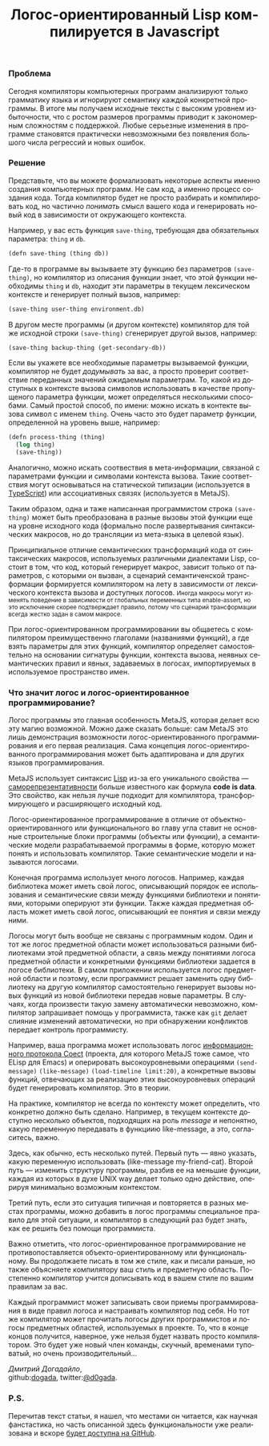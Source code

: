 ﻿---
layout: 'default'
slug: 'metajs'
lang: 'ru'
url: '/ru/metajs/'
title: 'Логос-ориентированный Lisp компилируется в Javascript'
head: 'MetaJS'
description: >
  При логос-ориентированном программировании вы общаетесь с компилятором
  преимущественно глаголами (названиями функций), а где взять параметры для этих
  функций, компилятор определяет самостоятельно на основании сигнатуры функции,
  контекста вызова, неявных семантических правил и явных, задаваемых в
  логосах, импортируемых в используемое пространство имен.
---

### Проблема

Сегодня компиляторы компьютерных программ анализируют только грамматику
языка и игнорируют семантику каждой конкретной программы. В итоге мы получаем
исходные тексты с высоким уровнем избыточности, что c ростом размеров
программы приводит к закономерным сложностям с поддержкой. Любые серьезные
изменения в программе становятся практически невозможными без появления большого числа
регрессий и новых ошибок.


### Решение

Представьте, что вы можете формализовать некоторые аспекты именно создания
компьютерных программ. Не сам код, а именно процесс создания кода. Тогда
компилятор будет не просто разбирать и компилировать код, но частично _понимать_
смысл вашего кода и генерировать новый код в зависимости от окружающего
контекста.

Например, у вас есть функция `save-thing`, требующая два обязательных параметра: `thing` и
`db`.

```lisp
(defn save-thing (thing db))
```

Где-то в программе вы вызываете эту функцию без параметров `(save-thing)`, но
компилятор из описания функции знает, что этой функции необходимы `thing` и `db`, находит эти параметры в текущем
лексическом контексте и генерирует полный вызов, например:

```lisp
(save-thing user-thing environment.db)
```

В другом месте программы (и другом контексте) компилятор для той же исходной строки `(save-thing)`
сгенерирует другой вызов, например:

```lisp
(save-thing backup-thing (get-secondary-db))
```

Если вы укажете все необходимые параметры вызываемой функции, компилятор не
будет _додумывать_ за вас, а просто проверит соответствие переданных значений
ожидаемым параметрам. То, какой из доступных в контексте вызова символов
использовать в качестве пропущеного параметра функции, может определяться
несколькими способами. Самый простой способ, по имени: можно искать в
контекте вызова символ с именем `thing`. Очень часто это будет параметр
функции, определенной на уровень выше, например:

```lisp
(defn process-thing (thing)
  (log thing)
  (save-thing))
```

Аналогично, можно искать соотвествия в мета-информации, связаной с параметрами
функции и символами контекста вызова. Такие соответствия могут основываться на
статической типизации (используется в [TypeScript](http://www.typescriptlang.org/)) или ассоциативных связях
(используется в MetaJS).

Таким образом, одна и таже написанная программистом строка `(save-thing)` может быть
преобразована в разные вызовы этой функции еще на уровне
исходного кода (формально после развертывания синтаксических макросов, но до трансляции из мета-языка в
целевой язык).

Принципиальное отличие семантических трансформаций кода от синтаксических макросов,
используемых различными диалектами Lisp, состоит в том, что код, который генерирует макрос, зависит только от параметров, с
которыми он вызван, а сценарий семантиченской
трансформации формируется компилятором на лету в зависимости от лексического
контекста вызова и доступных логосов. <small>Иногда макросы могут изменять
поведение в зависимости от глобальных переменных типа enable-assert, но это исключение
скорее подтверждает правило, потому что сценарий трансформации всегда
жестко задан в самом макросе.</small>

При логос-ориентированном программировании вы общаетесь с компилятором
преимущественно глаголами (названиями функций), а где взять параметры для этих
функций, компилятор определяет самостоятельно на основании сигнатуры функции,
контекста вызова, неявных семантических правил и явных, задаваемых в
логосах, импортируемых в используемое пространство имен.


### Что значит логос и логос-ориентированное программирование?

Логос программы это главная особенность MetaJS, которая делает всю эту магию
возможной. Можно даже сказать больше: сам MetaJS это лишь демонстрация
возможности логос-ориентированного программирования и его первая реализация.
Сама концепция логос-ориентированного программирования может быть адаптирована и
для других языков программирования.

MetaJS использует синтаксис
[Lisp](http://en.wikipedia.org/wiki/Lisp_%28programming_language%29) из-за его
уникального свойства&nbsp;&mdash; 
[саморепрезентативности](http://en.wikipedia.org/wiki/Homoiconicity) больше
известного как формула **code&nbsp;is&nbsp;data**. Это свойство, как нельзя
лучше подходит для компилятора, трансформирующего и расширяющего исходный код.

Логос-ориентированное программирование в отличие от объектно-ориентированного
или функционального во главу угла ставит не основные строительные блоки программы
(объекты или функции), а семантические модели
разрабатываемой программы в форме, которую может понять и использовать
компилятор. Такие семантические модели и называются логосами.

Конечная программа использует много логосов. Например, каждая библиотека может иметь свой
логос, описывающий порядок ее использования и семантические связи между функциями
библиотеки и понятиями, которыми оперируют эти функции. Также каждая предметная
область может иметь свой логос, описывающий ее понятия и связи между ними.

Логосы могут быть вообще не связаны с программным кодом. Один и тот же логос предметной
области может использоваться разными библиотеками этой предметной области, а
связь между понятиями логоса предметной области и конкретными функциями
библиотеки задается в логосе библиотеки. В самом приложении используется логос
предметной области и поэтому, если программист решает заменить одну библиотеку на
другую компилятор самостоятельно генерирует вызовы новых функций из
новой библиотеки передав новые параметры. В случаях, когда произвести такую
замену автоматически невозможно, компилятор запрашивает помощь у программиста, также как
`git` делает слияние изменений автоматически, но при обнаружении конфликтов
передает контроль программисту.

Например, ваша программа может использовать логос [информационного протокола
Coect](../protocol/) (проекта, для которого MetaJS тоже самое, что ELisp для
Emacs) и оперировать высокоуровневыми операциями `(send-message)`
`(like-message)` `(load-timeline limit:20)`, а конкретные вызовы функций, отвечающих
за реализацию этих высокоуровневых операций будет генерировать компилятор. Это в
теории.

На практике, компилятор не всегда по контексту может определить, что конкретно должно быть
сделано. Например, в текущем контексте доступно несколько объектов, подходящих
на роль _message_ и непонятно, какую переменную передавать в функциию like-message, а это,
согласитесь, важно.

Здесь, как обычно, есть несколько путей. Первый путь&nbsp;&mdash; явно указать,
какую переменную использовать (like-message my-friend-cat). Второй путь &mdash;
изменить структуру программы, разбив ее на меньшие функции, каждая из которых в
духе UNIX way делает только одно действие, оперируя минимально возможным
контекстом.

Третий путь, если это ситуация типичная и повторяется в разных местах программы,
можно добавить в логос программы специальное правило для этой ситуации, и
компилятор в следующий раз будет знать, как ее решить без
помощи программиста.

Важно отметить, что логос-ориентированное программирование не противопоставляется
объекто-ориентированному или функциональному. Вы продолжаете писать в том же
стиле, как и писали раньше, но также объясняете компилятору ваш стиль и
предметную область. Постепенно компилятор учится дописывать код в вашем стиле по вашим
правилам за вас.

Каждый программист может записывать свои приемы программирования в виде правил
логоса и настраивать компилятор под себя. Но тот же компилятор может прочитать логосы других программистов и логосы
предметных областей, используемых в проекте. То, что в конце концов
получится, наверное, уже нельзя будет назвать просто компилятором. Это будет уже
новый член команды, скучный, временами туповатый, но очень производительный...

_Дмитрий Догадайло_,  
github:[dogada](https://github.com/dogada), twitter:[@d0gada](https://twitter.com/d0gada).


### P.S.

Перечитав текст статьи, я нашел, что местами он читается, как научная
фанстастика,  но часть описанной здесь функциональности уже реализована и вскоре
[будет доступна на GitHub](https://github.com/dogada/metajs).
